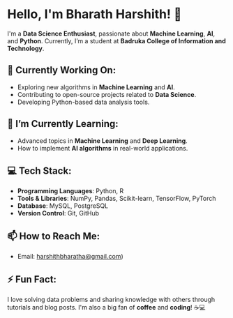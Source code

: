 # Hello, I'm Bharath Harshith! 👋

I'm a **Data Science Enthusiast**, passionate about **Machine Learning**, **AI**, and **Python**. Currently, I’m a student at **Badruka College of Information and Technology**.

## 🔭 Currently Working On:
- Exploring new algorithms in **Machine Learning** and **AI**.
- Contributing to open-source projects related to **Data Science**.
- Developing Python-based data analysis tools.

## 🌱 I’m Currently Learning:
- Advanced topics in **Machine Learning** and **Deep Learning**.
- How to implement **AI algorithms** in real-world applications.

## 💻 Tech Stack:
- **Programming Languages**: Python, R
- **Tools & Libraries**: NumPy, Pandas, Scikit-learn, TensorFlow, PyTorch
- **Database**: MySQL, PostgreSQL
- **Version Control**: Git, GitHub

## 📫 How to Reach Me:
- Email: harshithbharatha@gmail.com)

## ⚡ Fun Fact:
I love solving data problems and sharing knowledge with others through tutorials and blog posts. I'm also a big fan of **coffee** and **coding**! ☕💻
